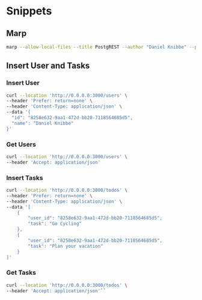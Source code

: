 # Snippets

## Marp

```bash
marp --allow-local-files --title PostgREST --author "Daniel Knibbe" --pdf --pdf-notes true Präsentation.md
```

## Insert User and Tasks

### Insert User

```bash
curl --location 'http://0.0.0.0:3000/users' \
--header 'Prefer: return=none' \
--header 'Content-Type: application/json' \
--data '{
  "id": "8258e632-9aa1-472d-bb20-7118564685d5",
  "name": "Daniel Knibbe"
}'
```

### Get Users

```bash
curl --location 'http://0.0.0.0:3000/users' \
--header 'Accept: application/json'
```

### Insert Tasks

```bash
curl --location 'http://0.0.0.0:3000/todos' \
--header 'Prefer: return=none' \
--header 'Content-Type: application/json' \
--data '[
    {
        "user_id": "8258e632-9aa1-472d-bb20-7118564685d5",
        "task": "Go Cycling"
    },
    {
        "user_id": "8258e632-9aa1-472d-bb20-7118564685d5",
        "task": "Plan your vacation"
    }
]'
```

### Get Tasks

```bash
curl --location 'http://0.0.0.0:3000/todos' \
--header 'Accept: application/json'``
```
